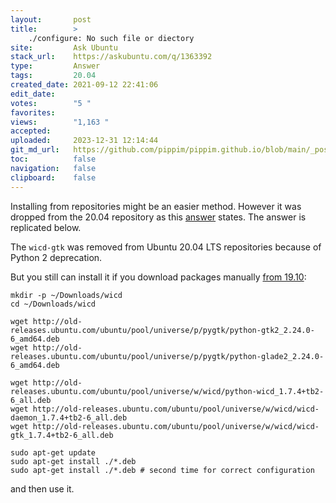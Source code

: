 ```yaml
---
layout:       post
title:        >
    ./configure: No such file or diectory
site:         Ask Ubuntu
stack_url:    https://askubuntu.com/q/1363392
type:         Answer
tags:         20.04
created_date: 2021-09-12 22:41:06
edit_date:    
votes:        "5 "
favorites:    
views:        "1,163 "
accepted:     
uploaded:     2023-12-31 12:14:44
git_md_url:   https://github.com/pippim/pippim.github.io/blob/main/_posts/2021/2021-09-12-._configure_-No-such-file-or-diectory.md
toc:          false
navigation:   false
clipboard:    false
---
```


Installing from repositories might be an easier method. However it was dropped from the 20.04 repository as this [answer][1] states. The answer is replicated below.

The `wicd-gtk` was removed from Ubuntu 20.04 LTS repositories because of Python 2 deprecation.

But you still can install it if you download packages manually [from 19.10](https://packages.ubuntu.com/eoan/wicd-gtk):

``` 
mkdir -p ~/Downloads/wicd
cd ~/Downloads/wicd

wget http://old-releases.ubuntu.com/ubuntu/pool/universe/p/pygtk/python-gtk2_2.24.0-6_amd64.deb
wget http://old-releases.ubuntu.com/ubuntu/pool/universe/p/pygtk/python-glade2_2.24.0-6_amd64.deb

wget http://old-releases.ubuntu.com/ubuntu/pool/universe/w/wicd/python-wicd_1.7.4+tb2-6_all.deb
wget http://old-releases.ubuntu.com/ubuntu/pool/universe/w/wicd/wicd-daemon_1.7.4+tb2-6_all.deb
wget http://old-releases.ubuntu.com/ubuntu/pool/universe/w/wicd/wicd-gtk_1.7.4+tb2-6_all.deb

sudo apt-get update
sudo apt-get install ./*.deb
sudo apt-get install ./*.deb # second time for correct configuration
```

and then use it.


  [1]: https://askubuntu.com/a/1240175/307523
